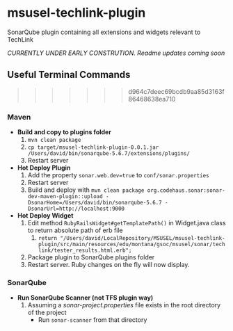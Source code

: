 # msusel-techlink-plugin
SonarQube plugin containing all extensions and widgets relevant to TechLink

*CURRENTLY UNDER EARLY CONSTRUTION. Readme updates coming soon*

## Useful Terminal Commands
>>>>>>> d964c7deec69bcdb9aa85d3163f86468638ea710
### Maven
- **Build and copy to plugins folder**
    1. `mvn clean package`
    2. `cp target/msusel-techlink-plugin-0.0.1.jar /Users/david/bin/sonarqube-5.6.7/extensions/plugins/`
    3. Restart server
- **Hot Deploy Plugin**
    1. Add the property `sonar.web.dev=true` to `conf/sonar.properties`
    2. Restart server
    3. Build and deploy with `mvn clean package org.codehaus.sonar:sonar-dev-maven-plugin::upload -DsonarHome=/Users/david/bin/sonarqube-5.6.7 -DsonarUrl=http://localhost:9000`
- **Hot Deploy Widget**
    1. Edit method `RubyRailsWidget#getTemplatePath()` in Widget.java class to return absolute path of erb file
        1. `return "/Users/david/LocalRepository/MSUSEL/msusel-techlink-plugin/src/main/resources/edu/montana/gsoc/msusel/sonar/techlink/tester_results.html.erb";`
    2. Package plugin to SonarQube plugins folder
    3. Restart server. Ruby changes on the fly will now display.

### SonarQube
- **Run SonarQube Scanner (not TFS plugin way)**
    1. Assuming a *sonar-project.properties* file exists in the root directory of the project
        - Run `sonar-scanner` from that directory
